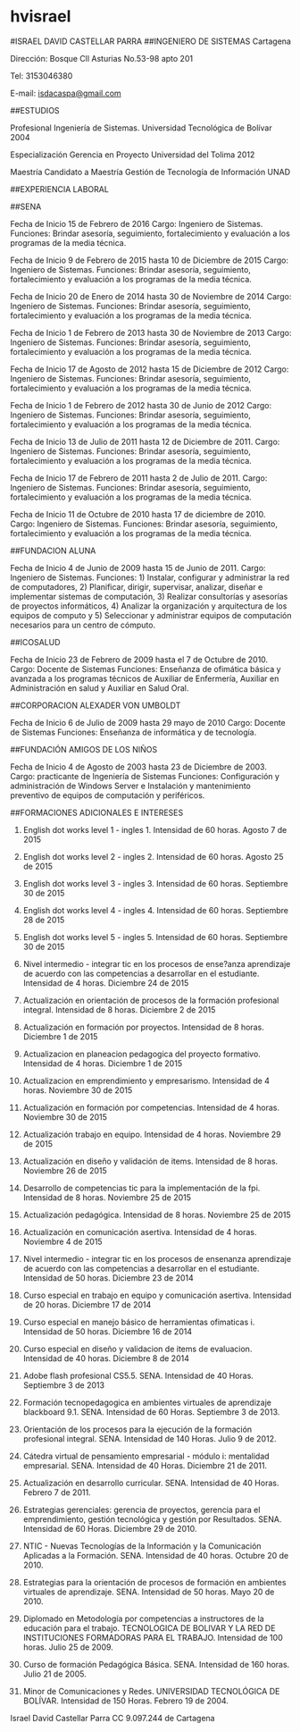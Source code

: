 # hvisrael

#ISRAEL DAVID  CASTELLAR PARRA
##INGENIERO DE SISTEMAS
Cartagena

Dirección: Bosque Cll Asturias No.53-98 apto 201

Tel: 3153046380 

E-mail: isdacaspa@gmail.com


##ESTUDIOS

Profesional                                            Ingeniería de Sistemas.
                                                       Universidad Tecnológica de Bolívar  2004

Especialización                                       Gerencia en Proyecto
                                                      Universidad del Tolima 2012

  Maestría 					                                  Candidato a Maestría Gestión de 
                                                      Tecnología de Información
                                                      UNAD


##EXPERIENCIA LABORAL

##SENA

Fecha de Inicio 15 de Febrero de 2016 
Cargo: Ingeniero de Sistemas.
Funciones: Brindar asesoría, seguimiento, fortalecimiento y evaluación a los programas de la media técnica.

Fecha de Inicio 9 de Febrero de 2015 hasta 10 de Diciembre de 2015
Cargo: Ingeniero de Sistemas.
Funciones: Brindar asesoría, seguimiento, fortalecimiento y evaluación a los programas de la media técnica.

Fecha de Inicio 20 de Enero de 2014 hasta 30 de Noviembre de 2014
Cargo: Ingeniero de Sistemas.
Funciones: Brindar asesoría, seguimiento, fortalecimiento y evaluación a los programas de la media técnica.

Fecha de Inicio 1 de Febrero de 2013 hasta 30 de Noviembre de 2013
Cargo: Ingeniero de Sistemas.
Funciones: Brindar asesoría, seguimiento, fortalecimiento y evaluación a los programas de la media técnica.

Fecha de Inicio 17 de Agosto de 2012 hasta 15 de Diciembre de 2012
Cargo: Ingeniero de Sistemas.
Funciones:  Brindar  asesoría,  seguimiento,  fortalecimiento  y  evaluación  a  los programas de la media técnica.

Fecha de Inicio 1 de Febrero de 2012 hasta 30 de Junio de 2012
Cargo: Ingeniero de Sistemas.
Funciones:  Brindar  asesoría,  seguimiento,  fortalecimiento  y  evaluación  a  los programas de la media técnica.

Fecha de Inicio 13 de Julio de 2011 hasta 12 de Diciembre de 2011. Cargo: Ingeniero de Sistemas.
Funciones:  Brindar  asesoría,  seguimiento,  fortalecimiento  y  evaluación  a  los programas de la media técnica.

Fecha de Inicio 17 de Febrero de 2011 hasta 2 de Julio de 2011. Cargo: Ingeniero de Sistemas.
Funciones:  Brindar  asesoría,  seguimiento,  fortalecimiento  y  evaluación  a  los programas de la media técnica.

Fecha de Inicio 11 de Octubre de 2010 hasta 17 de diciembre de 2010. Cargo: Ingeniero de Sistemas.
Funciones:  Brindar  asesoría,  seguimiento,  fortalecimiento  y  evaluación  a  los programas de la media técnica.

##FUNDACION ALUNA

Fecha de Inicio 4 de Junio de 2009 hasta 15 de Junio de 2011. Cargo: Ingeniero de Sistemas.
Funciones: 1) Instalar, configurar y administrar la red de computadores,
2)  Planificar,  dirigir,  supervisar,  analizar,  diseñar  e  implementar  sistemas  de computación, 3) Realizar consultorías y asesorías de proyectos informáticos,
4) Analizar la organización y arquitectura de los equipos de computo y
5) Seleccionar y administrar equipos de computación necesarios para un centro de cómputo.

##ICOSALUD

Fecha de Inicio 23 de Febrero de 2009 hasta el 7 de Octubre de 2010. Cargo: Docente de Sistemas
Funciones: Enseñanza de ofimática básica y avanzada a los programas técnicos de Auxiliar de Enfermería, Auxiliar en Administración en salud y Auxiliar en Salud Oral.

##CORPORACION ALEXADER VON UMBOLDT

Fecha de Inicio 6 de Julio de 2009 hasta 29 mayo de 2010
Cargo: Docente de Sistemas
Funciones: Enseñanza de informática y de tecnología.

##FUNDACIÓN AMIGOS DE LOS NIÑOS

Fecha de Inicio 4 de Agosto de 2003 hasta 23 de Diciembre de 2003. Cargo: practicante de Ingeniería de Sistemas
Funciones: Configuración y administración de Windows Server e Instalación y mantenimiento preventivo de equipos de computación y periféricos.

##FORMACIONES ADICIONALES E INTERESES


1.	English dot works level 1 - ingles 1. Intensidad de 60 horas. Agosto 7 de 2015

2.	English dot works level 2 - ingles 2. Intensidad de 60 horas. Agosto 25 de 2015

3.	English dot works level 3 - ingles 3. Intensidad de 60 horas. Septiembre 30 de 2015

4.	English dot works level 4 - ingles 4. Intensidad de 60 horas. Septiembre 28 de 2015

5.	English dot works level 5 - ingles 5. Intensidad de 60 horas. Septiembre 30 de 2015

6.	Nivel intermedio - integrar tic en los procesos de ense?anza aprendizaje de acuerdo con las competencias a desarrollar en el estudiante. Intensidad de 4 horas. Diciembre 24 de 2015

7.	Actualización en orientación de procesos de la formación profesional integral. Intensidad de 8 horas. Diciembre 2 de 2015

8.	Actualización en formación por proyectos. Intensidad de 8 horas. Diciembre 1 de 2015

9.	Actualizacion en planeacion pedagogica del proyecto formativo. Intensidad de 4 horas. Diciembre 1 de 2015

10.	Actualizacion en emprendimiento y empresarismo. Intensidad de 4 horas. Noviembre 30 de 2015

11.	Actualización en formación por competencias. Intensidad de 4 horas. Noviembre 30 de 2015

12.	Actualización trabajo en equipo. Intensidad de 4 horas. Noviembre 29 de 2015

13.	Actualización en diseño y validación de items. Intensidad de 8 horas. Noviembre 26 de 2015

14.	Desarrollo de competencias tic para la implementación de la fpi. Intensidad de 8 horas. Noviembre 25 de 2015

15.	Actualización pedagógica. Intensidad de 8 horas. Noviembre 25 de 2015

16.	Actualización en comunicación asertiva. Intensidad de 4 horas. Noviembre 4 de 2015

17.	Nivel intermedio - integrar tic en los procesos de ensenanza aprendizaje de acuerdo con las competencias a desarrollar en el estudiante. Intensidad de 50 horas. Diciembre 23 de 2014

18.	Curso especial en trabajo en equipo y comunicación asertiva. Intensidad de 20 horas. Diciembre 17 de 2014

19.	Curso especial en manejo básico de herramientas ofimaticas i. Intensidad de 50 horas. Diciembre 16 de 2014

20.	Curso especial en diseño y validacion de items de evaluacion. Intensidad de 40 horas. Diciembre 8 de 2014

21.	Adobe flash profesional CS5.5. SENA. Intensidad de 40 Horas. Septiembre 3 de 2013

22.	Formación tecnopedagogica en ambientes virtuales de aprendizaje blackboard 9.1. SENA. Intensidad de 60 Horas. Septiembre 3 de 2013.

23.	Orientación de los procesos para la ejecución de la formación profesional integral. SENA. Intensidad de 140 Horas. Julio 9 de 2012.

24.	Cátedra virtual de pensamiento empresarial - módulo i: mentalidad  empresarial. SENA. Intensidad de 40 Horas. Diciembre 21 de 2011.

25.	Actualización en desarrollo curricular. SENA. Intensidad de 40 Horas. Febrero 7 de 2011.

26.	Estrategias gerenciales: gerencia de proyectos, gerencia para el emprendimiento, gestión tecnológica y gestión por Resultados. SENA. Intensidad de 60 Horas. Diciembre 29 de 2010.

27.	NTIC - Nuevas Tecnologías de la Información y la Comunicación Aplicadas a la Formación. SENA. Intensidad de 40 horas. Octubre 20 de  2010.

28.	Estrategias para la orientación de procesos de formación en ambientes virtuales de  aprendizaje. SENA.  Intensidad de 50 horas. Mayo 20 de 2010.

29.	Diplomado en Metodología por competencias a instructores de la  educación para el trabajo. TECNOLOGICA DE BOLIVAR   Y LA RED DE INSTITUCIONES FORMADORAS PARA EL TRABAJO. Intensidad de 100 horas. Julio 25 de 2009.

30.	Curso de formación Pedagógica Básica. SENA. Intensidad de 160 horas. Julio 21 de  2005.

31.	Minor   de   Comunicaciones   y   Redes.   UNIVERSIDAD   TECNOLÓGICA   DE BOLÍVAR. Intensidad de 150 Horas. Febrero 19 de 2004.







Israel David Castellar Parra
CC 9.097.244 de Cartagena
